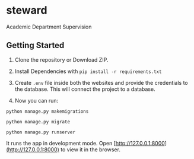 # steward

Academic Department Supervision

## Getting Started

1. Clone the repository or Download ZIP.

2. Install Dependencies with `pip install -r requirements.txt`

3. Create `.env` file inside both the websites and provide the credentials to the database. This will connect the project to a database.

4. Now you can run:

`python manage.py makemigrations`

`python manage.py migrate`

`python manage.py runserver`

It runs the app in development mode. Open [http://127.0.0.1:8000](http://127.0.0.1:8000) to view it in the browser.
